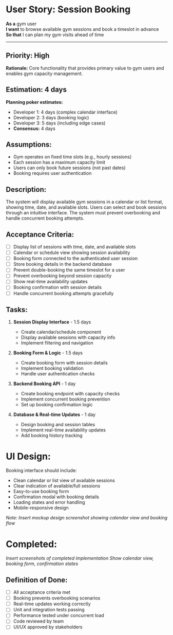 # User Story: Session Booking

**As a** gym user  
**I want** to browse available gym sessions and book a timeslot in advance  
**So that** I can plan my gym visits ahead of time  

---

## Priority: High  
**Rationale:** Core functionality that provides primary value to gym users and enables gym capacity management.

## Estimation: 4 days  
**Planning poker estimates:**
* Developer 1: 4 days (complex calendar interface)
* Developer 2: 3 days (booking logic)
* Developer 3: 5 days (including edge cases)
* **Consensus:** 4 days

## Assumptions:
- Gym operates on fixed time slots (e.g., hourly sessions)
- Each session has a maximum capacity limit
- Users can only book future sessions (not past dates)
- Booking requires user authentication

## Description:
The system will display available gym sessions in a calendar or list format, showing time, date, and available slots. Users can select and book sessions through an intuitive interface. The system must prevent overbooking and handle concurrent booking attempts.

## Acceptance Criteria:
- [ ] Display list of sessions with time, date, and available slots
- [ ] Calendar or schedule view showing session availability
- [ ] Booking form connected to the authenticated user session
- [ ] Store booking details in the backend database
- [ ] Prevent double-booking the same timeslot for a user
- [ ] Prevent overbooking beyond session capacity
- [ ] Show real-time availability updates
- [ ] Booking confirmation with session details
- [ ] Handle concurrent booking attempts gracefully

## Tasks:

1. **Session Display Interface** - 1.5 days
   - Create calendar/schedule component
   - Display available sessions with capacity info
   - Implement filtering and navigation
   
2. **Booking Form & Logic** - 1.5 days
   - Create booking form with session details
   - Implement booking validation
   - Handle user authentication checks
   
3. **Backend Booking API** - 1 day
   - Create booking endpoint with capacity checks
   - Implement concurrent booking prevention
   - Set up booking confirmation logic
   
4. **Database & Real-time Updates** - 1 day
   - Design booking and session tables
   - Implement real-time availability updates
   - Add booking history tracking

# UI Design:
Booking interface should include:
- Clean calendar or list view of available sessions
- Clear indication of available/full sessions
- Easy-to-use booking form
- Confirmation modal with booking details
- Loading states and error handling
- Mobile-responsive design

*Note: Insert mockup design screenshot showing calendar view and booking flow*

# Completed:
*Insert screenshots of completed implementation*
*Show calendar view, booking form, confirmation states*

## Definition of Done:
- [ ] All acceptance criteria met
- [ ] Booking prevents overbooking scenarios
- [ ] Real-time updates working correctly
- [ ] Unit and integration tests passing
- [ ] Performance tested under concurrent load
- [ ] Code reviewed by team
- [ ] UI/UX approved by stakeholders 